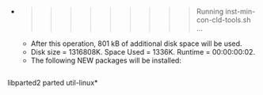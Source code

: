 * >>>>>>>>> Running inst-min-con-cld-tools.sh ...
  * After this operation, 801 kB of additional disk space will be used.
  * Disk size = 1316808K. Space Used = 1336K. Runtime = 00:00:00:02.
  * The following NEW packages will be installed:
  ```bash
libparted2 parted util-linux*
  ```
